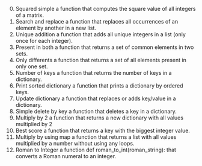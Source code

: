 0. Squared simple 
a function that computes the square value of all integers of a matrix.
1. Search and replace 
a function that replaces all occurrences of an element by another in a new list.
2. Unique addition 
a function that adds all unique integers in a list (only once for each integer).
3. Present in both 
a function that returns a set of common elements in two sets.
4. Only differents 
a function that returns a set of all elements present in only one set.
5. Number of keys 
a function that returns the number of keys in a dictionary.
6. Print sorted dictionary 
a function that prints a dictionary by ordered keys.
7. Update dictionary 
a function that replaces or adds key/value in a dictionary.
8. Simple delete by key 
a function that deletes a key in a dictionary.
9. Multiply by 2 
a function that returns a new dictionary with all values multiplied by 2
10. Best score 
a function that returns a key with the biggest integer value.
11. Multiply by using map 
a function that returns a list with all values multiplied by a number without using any loops.
12. Roman to Integer 
a function def roman_to_int(roman_string): that converts a Roman numeral to an integer.